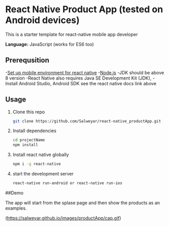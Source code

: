 # React Native Product App (tested on Android devices)

This is a starter template for react-native mobile app developer

**Language:** JavaScript (works for ES6 too)

## Prerequsition

-[Set up mobile environment for react native](https://reactnative.dev/docs/environment-setup)
-[Node.js](https://nodejs.org/en/download/)
-JDK should be above 8 version
-React Native also requires Java SE Development Kit (JDK), 
-Install Android Studio, Android SDK see the react native docs link above

## Usage

1. Clone this repo

   ```bash
   git clone https://github.com/Salweyar/react-native_productApp.git
   ```

2. Install dependencies

   ```bash
   cd projectName
   npm install
   ```
   
3. Install react native globally

   ```bash
   npm i -g react-native
   ```
4. start the development server

   ```bash
   react-native run-android or react-native run-ios
   ```
      
##Demo

The app will start from the splase page and then show the products as an examples.

(https://salweyar.github.io/images/productApp/cap.gif)
